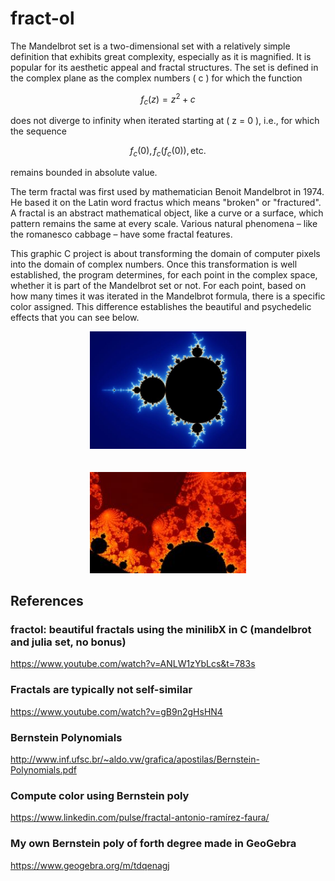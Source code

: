 # fract-ol

The Mandelbrot set is a two-dimensional set with a relatively simple definition that exhibits great complexity, especially as it is magnified. It is popular for its aesthetic appeal and fractal structures. The set is defined in the complex plane as the complex numbers \( c \) for which the function

$$ f_c(z) = z^2 + c $$

does not diverge to infinity when iterated starting at \( z = 0 \), i.e., for which the sequence

$$
f_c(0), \, f_c(f_c(0)), \, \text{etc.}
$$

remains bounded in absolute value.


The term fractal was first used by mathematician Benoit Mandelbrot in 1974. He based
it on the Latin word fractus which means "broken" or "fractured".
A fractal is an abstract mathematical object, like a curve or a surface, which pattern
remains the same at every scale.
Various natural phenomena – like the romanesco cabbage – have some fractal features.

This graphic C project is about transforming the domain of computer pixels into the domain of complex numbers. Once this transformation is well established, the program determines, for each point in the complex space, whether it is part of the Mandelbrot set or not. For each point, based on how many times it was iterated in the Mandelbrot formula, there is a specific color assigned. This difference establishes the beautiful and psychedelic effects that you can see below.

<div align="center">
  <img src="image/set1.jpg" alt="image1" width="250">
</div>

<br>
<br>

<div align="center">
<img src="image/set2.jpg" alt="image2" width="250">
</div>

## References
### fractol: beautiful fractals using the minilibX in C (mandelbrot and julia set, no bonus)
https://www.youtube.com/watch?v=ANLW1zYbLcs&t=783s

### Fractals are typically not self-similar
https://www.youtube.com/watch?v=gB9n2gHsHN4

### Bernstein Polynomials
http://www.inf.ufsc.br/~aldo.vw/grafica/apostilas/Bernstein-Polynomials.pdf

### Compute color using Bernstein poly
https://www.linkedin.com/pulse/fractal-antonio-ramírez-faura/

### My own Bernstein poly of forth degree made in GeoGebra
https://www.geogebra.org/m/tdqenagj
